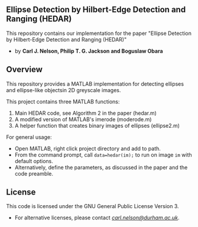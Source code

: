 ## Ellipse Detection by Hilbert-Edge Detection and Ranging (HEDAR)
This repository contains our implementation for the paper "Ellipse Detection by Hilbert-Edge Detection and Ranging (HEDAR)"

- by **Carl J. Nelson, Philip T. G. Jackson and Boguslaw Obara**

## Overview
This repository provides a MATLAB implementation for detecting ellipses and ellipse-like objectsin 2D greyscale images.

This project contains three MATLAB functions:
1. Main HEDAR code, see Algorithm 2 in the paper (hedar.m)
2. A modified version of MATLAB's imerode (moderode.m)
3. A helper function that creates binary images of ellipses (ellipse2.m)

For general usage:
- Open MATLAB, right click project directory and add to path.
- From the command prompt, call `data=hedar(im);` to run on image `im` with default options.
- Alternatively, define the parameters, as discussed in the paper and the code preamble.

## License
This code is licensed under the GNU General Public License Version 3.
- For alternative licenses, please contact *carl.nelson@durham.ac.uk*.

